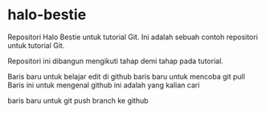 # halo-bestie
Repositori Halo Bestie untuk tutorial Git.
Ini adalah sebuah contoh repositori untuk tutorial Git.

Repositori ini dibangun mengikuti tahap demi tahap pada tutorial.

Baris baru untuk belajar edit di github
baris baru untuk mencoba git pull
Baris ini untuk mengenal github
ini adalah yang kalian cari

baris baru untuk git push branch ke github
